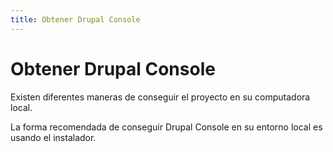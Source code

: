 ```yaml
---
title: Obtener Drupal Console
---
```

# Obtener Drupal Console
Existen diferentes maneras de conseguir el proyecto en su computadora local.

La forma recomendada de conseguir Drupal Console en su entorno local es usando el instalador.
